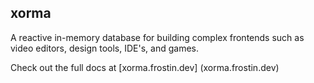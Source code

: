 ## xorma

A reactive in-memory database for building complex frontends such as video editors, design tools, IDE's, and games.

Check out the full docs at [xorma.frostin.dev] (xorma.frostin.dev)
